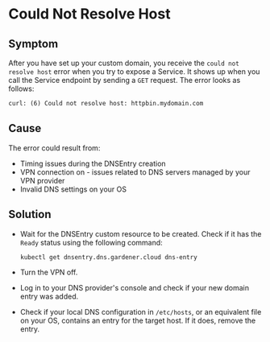 # Could Not Resolve Host

## Symptom

After you have set up your custom domain, you receive the `could not resolve host` error when you try to expose a Service. It shows up when you call the Service endpoint by sending a `GET` request. The error looks as follows:

```txt
curl: (6) Could not resolve host: httpbin.mydomain.com
```

## Cause

The error could result from:

- Timing issues during the DNSEntry creation
- VPN connection on - issues related to DNS servers managed by your VPN provider
- Invalid DNS settings on your OS

## Solution

- Wait for the DNSEntry custom resource to be created. Check if it has the `Ready` status using the following command:

    ```bash
    kubectl get dnsentry.dns.gardener.cloud dns-entry
    ```

- Turn the VPN off.

- Log in to your DNS provider's console and check if your new domain entry was added.

- Check if your local DNS configuration in `/etc/hosts`, or an equivalent file on your OS, contains an entry for the target host. If it does, remove the entry.
